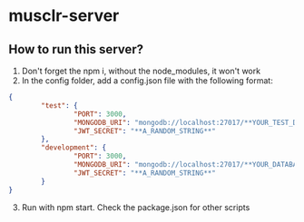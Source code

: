 # musclr-server

## How to run this server?

1. Don't forget the npm i, without the node_modules, it won't work
2. In the config folder, add a config.json file with the following format:

```json
{
		"test": {
				"PORT": 3000,
				"MONGODB_URI": "mongodb://localhost:27017/**YOUR_TEST_DATABASE**",
				"JWT_SECRET": "**A_RANDOM_STRING**"
		},
		"development": {
				"PORT": 3000,
				"MONGODB_URI": "mongodb://localhost:27017/**YOUR_DATABASE**",
				"JWT_SECRET": "**A_RANDOM_STRING**"
		}
}
```

3. Run with npm start. Check the package.json for other scripts

